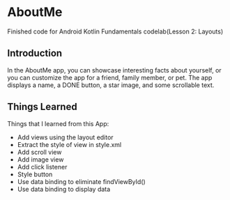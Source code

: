 AboutMe
============================

Finished code for Android Kotlin Fundamentals codelab(Lesson 2: Layouts)

Introduction
------------

In the AboutMe app, you can showcase interesting facts about yourself, 
or you can customize the app for a friend, family member, or pet. 
The app displays a name, a DONE button, a star image, and some scrollable text.

Things Learned
-------------

Things that I learned from this App:
- Add views using the layout editor
- Extract the style of view in style.xml
- Add scroll view
- Add image view
- Add click listener
- Style button
- Use data binding to eliminate findViewById()
- Use data binding to display data


